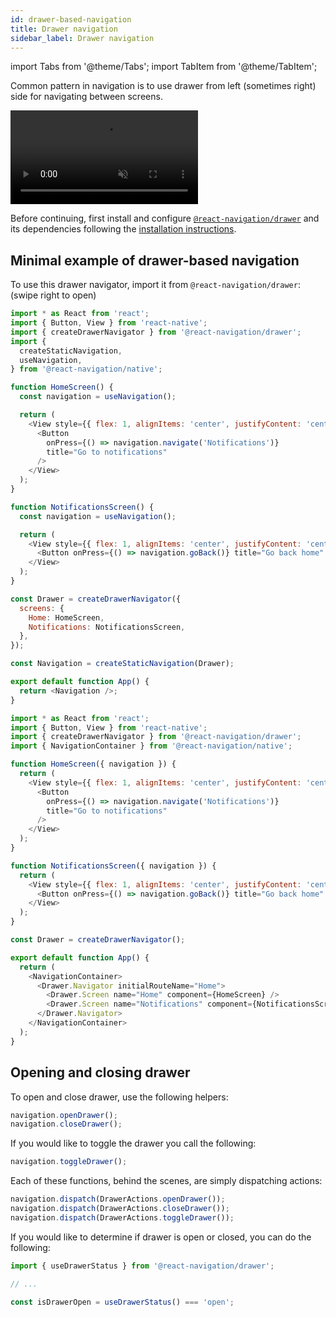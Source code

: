 ```yaml
---
id: drawer-based-navigation
title: Drawer navigation
sidebar_label: Drawer navigation
---
```


import Tabs from '@theme/Tabs';
import TabItem from '@theme/TabItem';

Common pattern in navigation is to use drawer from left (sometimes right) side for navigating between screens.

<div style={{ display: 'flex', margin: '16px 0' }}>
  <video playsInline autoPlay muted loop>
    <source src="/assets/navigators/drawer/drawer.mov" />
  </video>
</div>

Before continuing, first install and configure [`@react-navigation/drawer`](https://github.com/react-navigation/react-navigation/tree/main/packages/drawer) and its dependencies following the [installation instructions](drawer-navigator.md#installation).

## Minimal example of drawer-based navigation

To use this drawer navigator, import it from `@react-navigation/drawer`:
(swipe right to open)

<Tabs groupId="config" queryString="config">
<TabItem value="static" label="Static" default>

```js name="Drawer navigation" snack version=7
import * as React from 'react';
import { Button, View } from 'react-native';
import { createDrawerNavigator } from '@react-navigation/drawer';
import {
  createStaticNavigation,
  useNavigation,
} from '@react-navigation/native';

function HomeScreen() {
  const navigation = useNavigation();

  return (
    <View style={{ flex: 1, alignItems: 'center', justifyContent: 'center' }}>
      <Button
        onPress={() => navigation.navigate('Notifications')}
        title="Go to notifications"
      />
    </View>
  );
}

function NotificationsScreen() {
  const navigation = useNavigation();

  return (
    <View style={{ flex: 1, alignItems: 'center', justifyContent: 'center' }}>
      <Button onPress={() => navigation.goBack()} title="Go back home" />
    </View>
  );
}

const Drawer = createDrawerNavigator({
  screens: {
    Home: HomeScreen,
    Notifications: NotificationsScreen,
  },
});

const Navigation = createStaticNavigation(Drawer);

export default function App() {
  return <Navigation />;
}
```

</TabItem>
<TabItem value="dynamic" label="Dynamic" default>

```js name="Drawer navigation" snack version=7
import * as React from 'react';
import { Button, View } from 'react-native';
import { createDrawerNavigator } from '@react-navigation/drawer';
import { NavigationContainer } from '@react-navigation/native';

function HomeScreen({ navigation }) {
  return (
    <View style={{ flex: 1, alignItems: 'center', justifyContent: 'center' }}>
      <Button
        onPress={() => navigation.navigate('Notifications')}
        title="Go to notifications"
      />
    </View>
  );
}

function NotificationsScreen({ navigation }) {
  return (
    <View style={{ flex: 1, alignItems: 'center', justifyContent: 'center' }}>
      <Button onPress={() => navigation.goBack()} title="Go back home" />
    </View>
  );
}

const Drawer = createDrawerNavigator();

export default function App() {
  return (
    <NavigationContainer>
      <Drawer.Navigator initialRouteName="Home">
        <Drawer.Screen name="Home" component={HomeScreen} />
        <Drawer.Screen name="Notifications" component={NotificationsScreen} />
      </Drawer.Navigator>
    </NavigationContainer>
  );
}
```

</TabItem>
</Tabs>

## Opening and closing drawer

To open and close drawer, use the following helpers:

```js name="Drawer open and close"
navigation.openDrawer();
navigation.closeDrawer();
```

If you would like to toggle the drawer you call the following:

```js name="Drawer toggle"
navigation.toggleDrawer();
```

Each of these functions, behind the scenes, are simply dispatching actions:

```js name="Navigation dispatcher"
navigation.dispatch(DrawerActions.openDrawer());
navigation.dispatch(DrawerActions.closeDrawer());
navigation.dispatch(DrawerActions.toggleDrawer());
```

If you would like to determine if drawer is open or closed, you can do the following:

```js name="Drawer hook"
import { useDrawerStatus } from '@react-navigation/drawer';

// ...

const isDrawerOpen = useDrawerStatus() === 'open';
```
